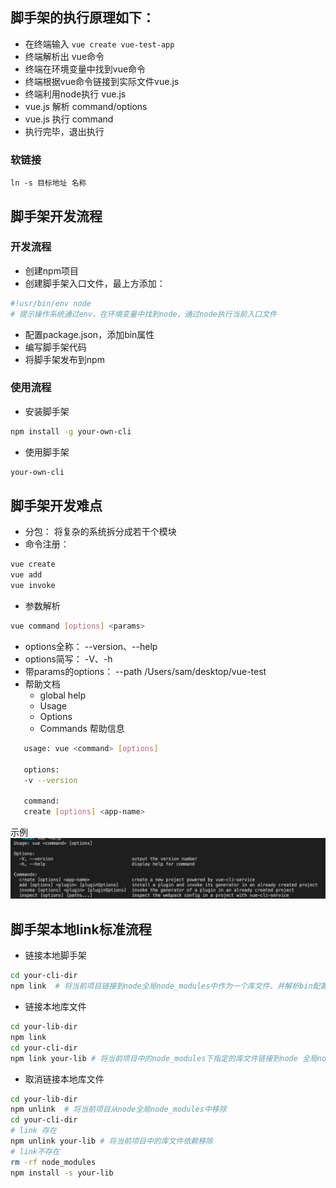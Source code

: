 ## 脚手架的执行原理如下：
* 在终端输入 `vue create vue-test-app`
* 终端解析出 vue命令
* 终端在环境变量中找到vue命令
* 终端根据vue命令链接到实际文件vue.js
* 终端利用node执行 vue.js
* vue.js 解析 command/options
* vue.js 执行 command
* 执行完毕，退出执行

### 软链接
`ln -s 目标地址 名称`


## 脚手架开发流程
### 开发流程
* 创建npm项目
* 创建脚手架入口文件，最上方添加：
```bash
#!usr/bin/env node
# 提示操作系统通过env，在环境变量中找到node，通过node执行当前入口文件
```
* 配置package.json，添加bin属性
* 编写脚手架代码
* 将脚手架发布到npm
### 使用流程
* 安装脚手架
```bash
npm install -g your-own-cli
```

* 使用脚手架
```bash
your-own-cli
```

## 脚手架开发难点
* 分包： 将复杂的系统拆分成若干个模块
* 命令注册：
```bash
vue create
vue add
vue invoke
```
* 参数解析
```bash
vue command [options] <params>
```
* options全称： --version、--help
* options简写： -V、-h
* 带params的options： --path /Users/sam/desktop/vue-test
* 帮助文档
   - global help
   * Usage
   * Options
   * Commands
帮助信息
   
```bash
   usage: vue <command> [options]

   options: 
   -v --version

   command: 
   create [options] <app-name>
   ```
示例
![ab](./images//ab.jpg)

## 脚手架本地link标准流程
* 链接本地脚手架
```bash
cd your-cli-dir
npm link  # 将当前项目链接到node全局node_modules中作为一个库文件，并解析bin配置创建可执行文件
```

* 链接本地库文件
```bash
cd your-lib-dir
npm link
cd your-cli-dir
npm link your-lib # 将当前项目中的node_modules下指定的库文件链接到node 全局node_modules下的库文件
```
* 取消链接本地库文件
```bash
cd your-lib-dir
npm unlink  # 将当前项目从node全局node_modules中移除
cd your-cli-dir
# link 存在
npm unlink your-lib # 将当前项目中的库文件依赖移除
# link不存在
rm -rf node_modules
npm install -s your-lib
```

